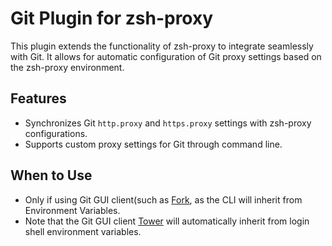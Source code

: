 # Git Plugin for zsh-proxy

This plugin extends the functionality of zsh-proxy to integrate seamlessly with Git. It allows for automatic configuration of Git proxy settings based on the zsh-proxy environment.

## Features

- Synchronizes Git `http.proxy` and `https.proxy` settings with zsh-proxy configurations.
- Supports custom proxy settings for Git through command line.

## When to Use
- Only if using Git GUI client(such as [Fork](https://fork.dev), as the CLI will inherit from Environment Variables.
- Note that the Git GUI client [Tower](https://www.git-tower.com) will automatically inherit from login shell environment variables.

